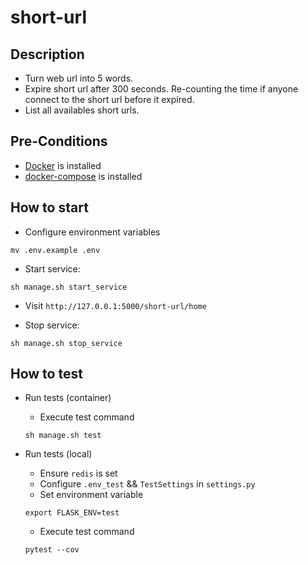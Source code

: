 # short-url

## Description

- Turn web url into 5 words.
- Expire short url after 300 seconds. Re-counting the time if anyone connect to the short url before it expired.
- List all availables short urls.

## Pre-Conditions

- [Docker](https://docs.docker.com/get-docker/) is installed
- [docker-compose](https://docs.docker.com/compose/install/#install-compose) is installed

## How to start

- Configure environment variables

```shell
mv .env.example .env
```

- Start service:

```shell
sh manage.sh start_service
```

- Visit `http://127.0.0.1:5000/short-url/home`

- Stop service:

```shell
sh manage.sh stop_service
```

## How to test

- Run tests (container)
  - Execute test command

  ```shell
  sh manage.sh test
  ```

- Run tests (local)
  - Ensure `redis` is set
  - Configure `.env_test` && `TestSettings` in `settings.py`
  - Set environment variable

  ```shell
  export FLASK_ENV=test
  ```

  - Execute test command

  ```shell
  pytest --cov
  ```
